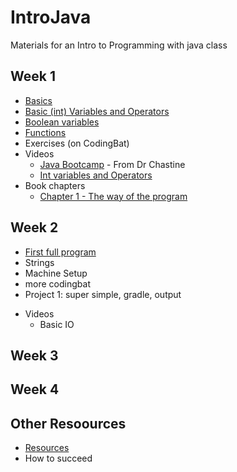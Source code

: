 # IntroJava
Materials for an Intro to Programming with java class

## Week 1
* [Basics](Basics.md)
* [Basic (int) Variables and Operators](IntVariablesAndOperators.md)
* [Boolean variables](Booleans.md)
* [Functions](Functions.md)
* Exercises (on CodingBat)
* Videos
    + [Java Bootcamp](https://www.youtube.com/watch?v=8nOg6mtH-oo&list=UUSH2TieRlco7uQOGU8Vppnw) - From Dr Chastine
    + [Int variables and Operators](https://youtu.be/1JEtmEthcS4)
* Book chapters
    + [Chapter 1 - The way of the program](http://greenteapress.com/thinkapjava/html/thinkjava003.html)

## Week 2
* [First full program](FirstProgram.md)
* Strings
* Machine Setup
* more codingbat
* Project 1: super simple, gradle, output
+ Videos
    + Basic IO
    
## Week 3

## Week 4

## Other Resoources
* [Resources](Resources.md)
* How to succeed
